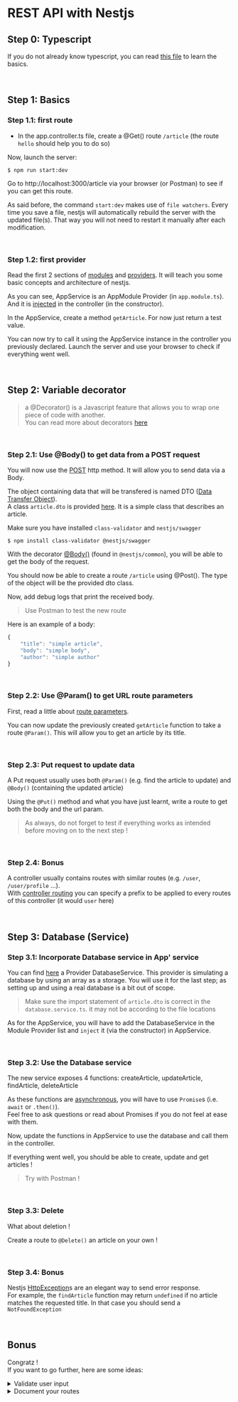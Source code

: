 # REST API with Nestjs

## Step 0: Typescript

If you do not already know typescript, you can read [this file](https://github.com/PoCInnovation/Workshops/blob/master/software/6.Nest/src/step-0/learn.md) to learn the basics.

<br>

## Step 1: Basics

### Step 1.1: first route

- In the app.controller.ts file, create a @Get() route `/article` (the route `hello` should help you to do so)

Now, launch the server:
```
$ npm run start:dev
```

Go to http://localhost:3000/article via your browser (or Postman) to see if you can get this route.

As said before, the command `start:dev` makes use of `file watchers`. Every time you save a file, nestjs will automatically rebuild the server with the updated file(s).
That way you will not need to restart it manually after each modification.

<br>

### Step 1.2: first provider

Read the first 2 sections of [modules](https://docs.nestjs.com/modules) and [providers]((https://docs.nestjs.com/providers)). It will teach you some basic concepts and architecture of nestjs.

As you can see, AppService is an AppModule Provider (in `app.module.ts`).
And it is [injected](https://docs.nestjs.com/providers#dependency-injection) in the controller (in the constructor).

In the AppService, create a method `getArticle`. For now just return a test value.

You can now try to call it using the AppService instance in the controller you previously declared.
Launch the server and use your browser to check if everything went well.

<br>

## Step 2: Variable decorator

> a @Decorator() is a Javascript feature that allows you to wrap one piece of code with another.<br>
You can read more about decorators [here](https://www.sitepoint.com/javascript-decorators-what-they-are/)

<br>

### Step 2.1: Use @Body() to get data from a POST request

You will now use the [POST](https://en.wikipedia.org/wiki/POST_(HTTP)) http method. It will allow you to send data via a Body.

The object containing data that will be transfered is named DTO ([Data Transfer Object](https://en.wikipedia.org/wiki/Data_transfer_object)).<br>
A class `article.dto` is provided [here](https://github.com/PoCInnovation/Workshops/blob/master/software/6.Nest/src/step-2/article.dto.ts). It is a simple class that describes an article.

Make sure you have installed ``class-validator`` and ``nestjs/swagger``

```
$ npm install class-validator @nestjs/swagger
```

With the decorator [@Body()](https://docs.nestjs.com/controllers#request-payloads) (found in `@nestjs/common`), you will be able to get the body of the request.

You should now be able to create a route `/article` using @Post(). The type of the object will be the provided dto class.

Now, add debug logs that print the received body.

> Use Postman to test the new route

Here is an example of a body:
```javascript
{
    "title": "simple article",
    "body": "simple body",
    "author": "simple author"
}
```

<br>

### Step 2.2: Use @Param() to get URL route parameters

First, read a little about [route parameters](https://docs.nestjs.com/controllers#route-parameters).

You can now update the previously created `getArticle` function to take a route `@Param()`. This will allow you to get an article by its title.

<br>

### Step 2.3: Put request to update data

A Put request usually uses both `@Param()` (e.g. find the article to update) and `@Body()` (containing the updated article)

Using the `@Put()` method and what you have just learnt, write a route to get both the body and the url param.

> As always, do not forget to test if everything works as intended before moving on to the next step !

<br>

### Step 2.4: Bonus

A controller usually contains routes with similar routes (e.g. `/user`, `/user/profile` ...).<br>
With [controller routing](https://docs.nestjs.com/controllers#routing) you can specify a prefix to be applied to every routes of this controller (it would `user` here)

<br>

## Step 3: Database (Service)

### Step 3.1: Incorporate Database service in App' service

You can find [here](https://github.com/PoCInnovation/Workshops/blob/master/software/6.Nest/src/step-3/database.service.ts) a Provider DatabaseService. This provider is simulating a database by using an array as a storage. You will use it for the last step; as setting up and using a real database is a bit out of scope.

> Make sure the import statement of `article.dto` is correct in the `database.service.ts`. it may not be according to the file locations

As for the AppService, you will have to add the DatabaseService in the Module Provider list and `inject` it (via the constructor) in AppService.

<br>

### Step 3.2: Use the Database service

The new service exposes 4 functions: createArticle, updateArticle, findArticle, deleteArticle

As these functions are [asynchronous](https://developer.mozilla.org/en-US/docs/Web/JavaScript/Reference/Statements/async_function), you will have to use `Promise`s (i.e. `await` or `.then()`). <br>
Feel free to ask questions or read about Promises if you do not feel at ease with them.

Now, update the functions in AppService to use the database and call them in the controller.

If everything went well, you should be able to create, update and get articles !

> Try with Postman !

<br>

### Step 3.3: Delete

What about deletion !

Create a route to `@Delete()` an article on your own !

<br>

### Step 3.4: Bonus

Nestjs [HttpException](https://docs.nestjs.com/exception-filters#built-in-http-exceptions)s are an elegant way to send error response.<br>
For example, the `findArticle` function may return `undefined` if no article matches the requested title.
In that case you should send a `NotFoundException`

<br>

## Bonus

Congratz !<br>
If you want to go further, here are some ideas:
<br>
<details>
  <summary>Validate user input</summary>

  [class-validator](https://docs.nestjs.com/techniques/validation)
  allows you to easily validate incoming input (i.e. Body and Query params)
</details>
<details>
  <summary>Document your routes</summary>

  [Nestjs swagger](https://docs.nestjs.com/recipes/swagger) offers an easy way to document your routes (with @Decorators).
  It can then generate an open-api documentation using swagger
</details>
